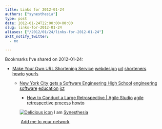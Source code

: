 ```yaml
---
title: Links for 2012-01-24
authors: ["synesthesia"]
type: post
date: 2012-01-24T22:00:00+00:00
slug: links-for-2012-01-24 
aliases: ["/2012/01/24/links-for-2012-01-24"]
aktt_notify_twitter:
  - no

---
```

Bookmarks I&#8217;ve shared on 2012-01-24:

  * [Make Your Own URL Shortening Service][1] 
    [webdesign][2] [url][3] [shorteners][4] [howto][5] [yourls][6] </li> 
    
      * [New York City gets a Software Engineering High School][7] 
        [engineering][8] [software][9] [education][10] [ict][11] </li> 
        
          * [How to Conduct a Large Retrospective | Agile Studio][12] 
            [agile][13] [retrospective][14] [process][15] [howto][5] </li> </ul> 
            
            <p class="deliciouslink">
              <a href="https://del.icio.us/synesthesia" title="See all my bookmarks on del.icio.us"><img src="https://www.synesthesia.co.uk/images/deliciousicon.jpg" alt="Delicious icon" /></a>&nbsp;I am <a href="https://del.icio.us/synesthesia" title="See all my bookmarks on del.icio.us">Synesthesia</a>
            </p>
            
            <p class="deliciouslink">
              <a href="https://del.icio.us/network?add=synesthesia" title="Add me to your del.icio.us network"><img src="https://www.synesthesia.co.uk/images/add.gif" alt="" /></a>&nbsp;<a href="https://del.icio.us/network?add=synesthesia" title="Add me to your del.icio.us network">Add me to your network</a>
            </p>

 [1]: https://lifehacker.com/5335216/make-your-own-url-shortening-service
 [2]: https://www.delicious.com/synesthesia/webdesign
 [3]: https://www.delicious.com/synesthesia/url
 [4]: https://www.delicious.com/synesthesia/shorteners
 [5]: https://www.delicious.com/synesthesia/howto
 [6]: https://www.delicious.com/synesthesia/yourls
 [7]: https://www.joelonsoftware.com/items/2012/01/13.html
 [8]: https://www.delicious.com/synesthesia/engineering
 [9]: https://www.delicious.com/synesthesia/software
 [10]: https://www.delicious.com/synesthesia/education
 [11]: https://www.delicious.com/synesthesia/ict
 [12]: https://www.agilestudio.nl/?p=647
 [13]: https://www.delicious.com/synesthesia/agile
 [14]: https://www.delicious.com/synesthesia/retrospective
 [15]: https://www.delicious.com/synesthesia/process